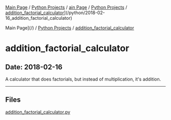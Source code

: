 [Main Page](/) / [Python Projects](/python) / [ain Page](/) / [Python Projects](/python) / [addition_factorial_calculator](/python/2018-02-16_addition_factorial_calculator)](/python/2018-02-16_addition_factorial_calculator)

Main Page](/) / [Python Projects](/python) / [addition_factorial_calculator](/python/2018-02-16_addition_factorial_calculator)

# addition_factorial_calculator

## Date: 2018-02-16

A calculator that does factorials, but instead of multiplication, it's addition.

-----

## Files

[addition_factorial_calculator.py](addition_factorial_calculator.py)